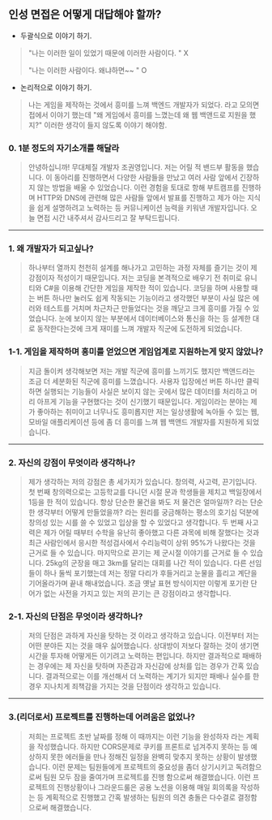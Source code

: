 ## 인성 면접은 어떻게 대답해야 할까? 

* 두괄식으로 이야기 하기.

> "나는 이러한 일이 있었기 때문에 이러한 사람이다. " X
>
>  "나는 이러한 사람이다. 왜냐하면~~ " O  

* 논리적으로 이야기 하기.

> 나는 게임을 제작하는 것에서 흥미를 느껴 백엔드 개발자가 되었다. 라고 모의면접에서 이야기 했는데 "왜 게임에서 흥미를 느꼈는데 왜 웹 백앤드로 지원을 했지?"
> 이러한 생각이 들지 않도록 이야기 해야함.

### 0. 1분 정도의 자기소개를 해달라
> 안녕하십니까! 무대체질 개발자 조권영입니다. 저는 어릴 적 밴드부 활동을 했습니다. 이 동아리를 진행하면서 다양한 사람들을 만났고 여러 사람 앞에서 긴장하지 않는 방법을 배울 수 
> 있었습니다. 이런 경험을 토대로 항해 부트캠프를 진행하며 HTTP와 DNS에 관련해 많은 사람들 앞에서 발표를 진행하고 제가 아는 지식을 쉽게 설명하려고 노력하는 등 커뮤니케이션 능력을
> 키워낸 개발자입니다. 오늘 면접 시간 내주셔서 감사드리고 잘 부탁드립니다.
-------------------------------------------------------
### 1. 왜 개발자가 되고싶나?
> 하나부터 열까지 천천히 설계를 해나가고 고민하는 과정 자체를 즐기는 것이 제 강점이자 적성이기 때문입니다.
> 저는 코딩을 본격적으로 배우기 전 취미로 유니티와 C#을 이용해 간단한 게임을 제작한 적이 있습니다. 코딩을 하며 사용할 때는 버튼 하나만 눌러도 쉽게 작동되는 기능이라고 생각했던
> 부분이 사실 많은 에러와 테스트를 거치며 차근차근 만들었다는 것을 깨닫고 크게 흥미를 가질 수 있었습니다. 눈에 보이지 않는 부분에서 데이터베이스와 통신을 하는 등 설계한 대로 
> 동작한다는것에 크게 재미를 느껴 개발자 직군에 도전하게 되었습니다.
> 

### 1-1. 게임을 제작하며 흥미를 얻었으면 게임업계로 지원하는게 맞지 않았나?
> 지금 돌이켜 생각해보면 저는 개발 직군에 흥미를 느끼기도 했지만 백앤드라는 조금 더 세분화된 직군에 흥미를 느꼈습니다. 사용자 입장에선 버튼 하나만 클릭하면 실행되는 기능들이 사실은
> 보이지 않는 곳에서 많은 데이터를 처리하고 머리 아프게 기능을 구현했다는 것이 신기했기 때문입니다. 게임이라는 분야는 제가 좋아하는 취미이고 너무나도 흥미롭지만 저는 
> 일상생활에 녹아들 수 있는 웹, 모바일 애플리케이션 등에 좀 더 흥미를 느껴 웹 백앤드 개발자를 지원하게 되었습니다.
> 

-----------------------------------------------------
### 2. 자신의 강점이 무엇이라 생각하나?
> 제가 생각하는 저의 강점은 총 세가지가 있습니다. 창의력, 사고력, 끈기입니다. 첫 번째 창의력으로는 고등학교를 다니던 시절 문과 학생들을 제치고 백일장에서 1등을 한 적이 있습니다. 
> 항상 단순한 물건을 봐도 저 물건은 얼마일까? 라는 단순한 생각부터 어떻게 만들었을까? 라는 원리를 궁금해하는 평소의 호기심 덕분에 창의성 있는 시를 쓸 수 있었고 입상을 할 수
> 있었다고 생각합니다. 두 번째 사고력은 제가 어릴 때부터 수학을 유난히 좋아했고 다른 과목에 비해 잘했다는 것과 최근 사람인에서 응시한 적성검사에서 수리능력이 상위 95%가 나왔다는
> 것을 근거로 들 수 있습니다. 마지막으로 끈기는 제 군시절 이야기를 근거로 들 수 있습니다. 25kg의 군장을 매고 3km를 달리는 대회를 나간 적이 있습니다. 다른 선임들이 하나 둘씩 
> 포기했는데 저는 정말 다리가 후들거리고 눈물을 흘리고 계단을 기어올라가며 끝내 해내었습니다. 조금 옛날 표현 방식이지만 이렇게 포기란 단어가 없는 사전을 가지고 있는 저의 
> 끈기는 큰 강점이라고 생각합니다.

### 2-1. 자신의 단점은 무엇이라 생각하나?
> 저의 단점은 과하게 자신을 탓하는 것 이라고 생각하고 있습니다. 이전부터 저는 어떤 분야든 지는 것을 매우 싫어했습니다. 상대방이 저보다 잘하는 것이 생기면 시간을 투자해 어떻게든 이기려고
> 노력하는 편입니다. 하지만 결과적으로 패배하는 경우에는 제 자신을 탓하며 자존감과 자신감에 상처를 입는 경우가 간혹 있습니다. 결과적으로는 이를 개선해서 더 노력하는 계기가 되지만
> 패배나 실수를 한 경우 지나치게 죄책감을 가지는 것을 단점이라 생각하고 있습니다.

------------------------------------------------

### 3.(리더로서) 프로젝트를 진행하는데 어려움은 없었나?
> 저희는 프로젝트 초반 날짜를 정해 이 때까지는 이런 기능을 완성하자 라는 계획을 작성했습니다. 하지만 CORS문제로 쿠키를 프론트로 넘겨주지 못하는 등 예상하지 못한 에러들을 만나
> 정해진 일정을 완벽히 맞추지 못하는 상황이 발생했습니다. 이런 문제는 팀원들에게 프로젝트의 중요성을 좀더 상기시키고 독려함으로써 팀원 모두 잠을 줄여가며 프로젝트를 진행
> 함으로써 해결했습니다. 이런 프로젝트의 진행상황이나 그라운드룰은 공용 노션을 이용해 매일 회의록을 작성하는 등 계획적으로 진행했고 간혹 발생하는 팀원의 의견 충돌은
> 다수결로 결정함으로써 해결했습니다.

